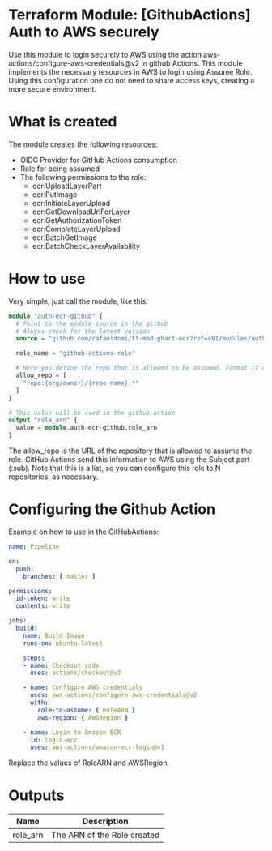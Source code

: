 # Terraform Module: [GithubActions] Auth to AWS securely

Use this module to login securely to AWS using the action aws-actions/configure-aws-credentials@v2 in github Actions. This module implements the necessary resources in AWS to login using Assume Role. Using this configuration one do not need to share access keys, creating a more secure environment.

# What is created
The module creates the following resources:
* OIDC Provider for GitHub Actions consumption
* Role for being assumed
* The following permissions to the role:
  - ecr:UploadLayerPart
  - ecr:PutImage
  - ecr:InitiateLayerUpload
  - ecr:GetDownloadUrlForLayer
  - ecr:GetAuthorizationToken
  - ecr:CompleteLayerUpload
  - ecr:BatchGetImage
  - ecr:BatchCheckLayerAvailability

# How to use
Very simple, just call the module, like this:

```terraform
module "auth-ecr-github" {
  # Point to the module source in the github
  # Alwyas check for the latest version
  source = "github.com/rafaeldomi/tf-mod-ghact-ecr?ref=v01/modules/auth-ecr-github"

  role_name = "github-actions-role"

  # Here you define the repo that is allowed to be assumed. Format is described below
  allow_repo = [
    "repo:{org/owner}/{repo-name}:*"
  ]
}

# This value will be used in the github action
output "role_arn" {
  value = module.auth-ecr-github.role_arn
}
```

The allow_repo is the URL of the repository that is allowed to assume the role. GitHub Actions send this information to AWS using the Subject part (:sub). Note that this is a list, so you can configure this role to N repositories, as necessary.

# Configuring the Github Action

Example on how to use in the GitHubActions:

```yaml
name: Pipeline

on:
  push:
    branches: [ master ]

permissions:
  id-token: write
  contents: write

jobs:
  build:
    name: Build Image
    runs-on: ubuntu-latest

    steps:
    - name: Checkout code
      uses: actions/checkout@v3

    - name: Configure AWS credentials
      uses: aws-actions/configure-aws-credentials@v2
      with:
        role-to-assume: { RoleARN }
        aws-region: { AWSRegion }

    - name: Login to Amazon ECR
      id: login-ecr
      uses: aws-actions/amazon-ecr-login@v1
```

Replace the values of RoleARN and AWSRegion.

# Outputs

| Name | Description |
| - | - |
| role_arn | The ARN of the Role created |
